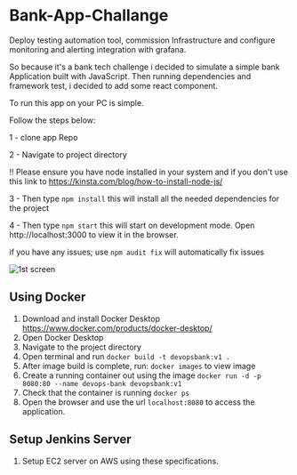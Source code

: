 # Bank-App-Challange

Deploy testing automation tool, commission Infrastructure and configure monitoring and alerting integration with grafana.

So because it's a bank tech challenge i decided to simulate a simple bank Application built with JavaScript. Then running dependencies and framework test, i decided to add some react component.

To run this app on your PC is simple.

Follow the steps below:

1 - clone app Repo

2 - Navigate to project directory

!! Please ensure you have node installed in your system and if you don't use this link to https://kinsta.com/blog/how-to-install-node-js/

3 - Then type `npm install` this will install all the needed dependencies for the project

4 - Then type `npm start` this will start on development mode. Open http://localhost:3000 to view it in the browser.

if you have any issues; use `npm audit fix` will automatically fix issues

![1st screen](https://user-images.githubusercontent.com/47798540/230577095-257d8e97-3176-4172-b5d9-67fa2637d122.png)

<!-- ![2nd shot](https://user-images.githubusercontent.com/47798540/230577186-910c1f40-258d-4f37-9264-8225c8c09e31.png) -->

## Using Docker

1. Download and install Docker Desktop
   https://www.docker.com/products/docker-desktop/
2. Open Docker Desktop
3. Navigate to the project directory
4. Open terminal and run
   `docker build -t devopsbank:v1 .`
5. After image build is complete, run: `docker images` to view image
6. Create a running container out using the image
   `docker run -d -p 8080:80 --name devops-bank devopsbank:v1`
7. Check that the container is running
   `docker ps`
8. Open the browser and use the url
   `localhost:8080` to access the application.


## Setup Jenkins Server
1. Setup EC2 server on AWS using these specifications.